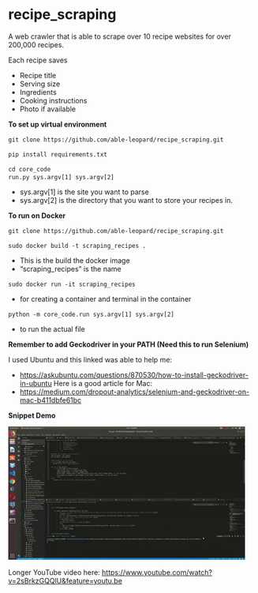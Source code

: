 # recipe_scraping

A web crawler that is able to scrape over 10 recipe websites for over 200,000 recipes.

Each recipe saves
- Recipe title
- Serving size
- Ingredients
- Cooking instructions
- Photo if available

**To set up virtual environment**

```
git clone https://github.com/able-leopard/recipe_scraping.git
```
```
pip install requirements.txt
```
```
cd core_code
run.py sys.argv[1] sys.argv[2]
```
- sys.argv[1] is the site you want to parse
- sys.argv[2] is the directory that you want to store your recipes in.

**To run on Docker**
```
git clone https://github.com/able-leopard/recipe_scraping.git
```
```
sudo docker build -t scraping_recipes .
```
- This is the build the docker image
- “scraping_recipes” is the name

```
sudo docker run -it scraping_recipes
```
- for creating a container and terminal in the container

```
python -m core_code.run sys.argv[1] sys.argv[2]
```
- to run the actual file



**Remember to add Geckodriver in your PATH (Need this to run Selenium)**

I used Ubuntu and this linked was able to help me:
- https://askubuntu.com/questions/870530/how-to-install-geckodriver-in-ubuntu
Here is a good article for Mac:
- https://medium.com/dropout-analytics/selenium-and-geckodriver-on-mac-b411dbfe61bc

**Snippet Demo**

![](recipe_scraping_GIF_downsized_large.gif)

Longer YouTube video here: https://www.youtube.com/watch?v=2sBrkzGQQlU&feature=youtu.be
